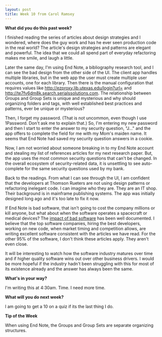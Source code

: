 ```yaml
---
layout: post
title: Week 10 from Carol Ramsey
---
```


**What did you do this past week?**

I finished reading the series of articles about design strategies and I wondered, where does the guy work and has he ever seen production code in the real world? The article's design strategies and patterns are elegant and powerful. The idea that we could all spend part of everyday refactoring makes me smile, and laugh a little.

Later the same day, I'm using End Note, a bibliography research tool, and I can see the bad design from the other side of the UI. The client app handles multiple libraries, but in the web app the user must create multiple user accounts, one for each library. Then there is the manual configuration that requires values like http://ezproxy.lib.utexas.edu/login?url= and http://te7fv6dm8k.search.serialssolutions.com. The relationship between Groups and Group Sets is unique and mysterious and why should organizing folders and tags, with well established best practices and patterns, ever be unique or mysterious?

Then, I forget my password. (That is not uncommon, even though I use 1Password. Don't ask me to explain that.) So, I'm entering my new password and then I start to enter the answer to my security question, "J..." and the app offers to complete the field for me with my Mom's maiden name. It seems that End Note had saved my security question answers in a cookie. 

Now, I am not worried about someone breaking in to my End Note account and stealing my list of references articles for my next research paper. But, the app uses the most common security questions that can't be changed. In the overall ecosystem of security-related data, it is unsettling to see auto-complete for the same security questions used by my bank. 

Back to the readings. From what I can see through the UI, I am confident that the developers at Thomson Rueters are not using design patterns or refactoring inelegant code. I can imagine who they are. They are an IT shop. Their background is in mainframe publishing systems. The app was initially designed long ago and it's too late to fix it now. 

If End Note is bad software, that isn't going to cost the company millions or kill anyone, but what about when the software operates a spacecraft or medical devices? The <a href ="https://www.technologyreview.com/s/401594/why-software-is-so-bad/">impact of bad software</a> has been well documented. I believe that the top software companies, hiring the best developers, working on new code, when market timing and competition allows, are writing excellent software consistent with the articles we have read. For the other 95% of the software, I don't think these articles apply. They aren't even close. 

It will be interesting to watch how the software industry matures over time and if higher quality software wins out over other business drivers. I would be more hopeful if the industry hadn't been struggling with this for most of its existence already and the answer has always been the same. 

**What's in your way?**

I'm writing this at 4:30am. Time. I need more time.  

**What will you do next week?** 

I am going to get a 10 on a quiz if its the last thing I do. 

**Tip of the Week**

When using End Note, the Groups and Group Sets are separate organizing structures. 
 
